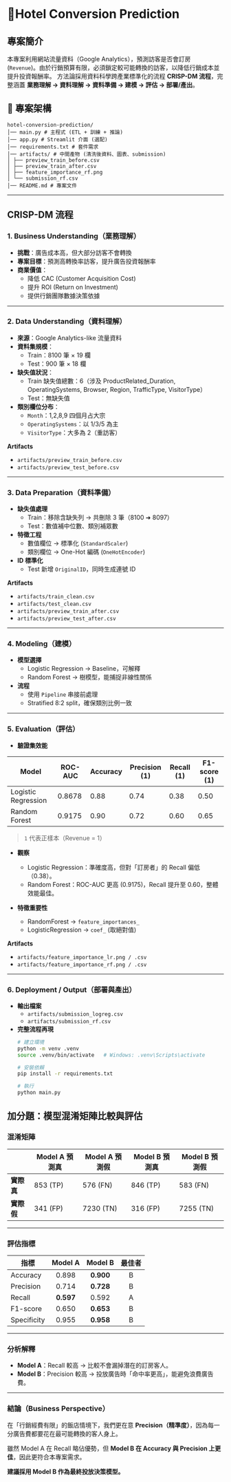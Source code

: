 #  📌Hotel Conversion Prediction

##  專案簡介
本專案利用網站流量資料（Google Analytics），預測訪客是否會訂房 (`Revenue`)。由於行銷預算有限，必須鎖定較可能轉換的訪客，以降低行銷成本並提升投資報酬率。
方法論採用資料科學跨產業標準化的流程 **CRISP-DM 流程**，完整涵蓋 **業務理解 → 資料理解 → 資料準備 → 建模 → 評估 → 部署/產出**。  


## 📂 專案架構
```
hotel-conversion-prediction/
│── main.py # 主程式 (ETL + 訓練 + 推論)
│── app.py # Streamlit 介面 (選配)
│── requirements.txt # 套件需求
│── artifacts/ # 中間產物 (清洗後資料、圖表、submission)
│ ├── preview_train_before.csv
│ ├── preview_train_after.csv
│ ├── feature_importance_rf.png
│ └── submission_rf.csv
│── README.md # 專案文件

```
---

##  CRISP-DM 流程

### 1. Business Understanding（業務理解）
- **挑戰**：廣告成本高，但大部分訪客不會轉換  
- **專案目標**：預測高轉換率訪客，提升廣告投資報酬率  
- **商業價值**：  
  - 降低 CAC (Customer Acquisition Cost)  
  - 提升 ROI (Return on Investment)  
  - 提供行銷團隊數據決策依據  

---

### 2. Data Understanding（資料理解）
- **來源**：Google Analytics-like 流量資料  
- **資料集規模**：  
  - Train：8100 筆 × 19 欄  
  - Test：900 筆 × 18 欄  
- **缺失值狀況**：  
  - Train 缺失值總數：6（涉及 ProductRelated_Duration, OperatingSystems, Browser, Region, TrafficType, VisitorType）  
  - Test：無缺失值  
- **類別欄位分布**：  
  - `Month`：1,2,8,9 四個月占大宗  
  - `OperatingSystems`：以 1/3/5 為主  
  - `VisitorType`：大多為 2（重訪客）  

**Artifacts**  
- `artifacts/preview_train_before.csv`  
- `artifacts/preview_test_before.csv`  

---

### 3. Data Preparation（資料準備）
- **缺失值處理**  
  - Train：移除含缺失列 → 共刪除 3 筆（8100 ➜ 8097）  
  - Test：數值補中位數、類別補眾數  
- **特徵工程**  
  - 數值欄位 → 標準化 (`StandardScaler`)  
  - 類別欄位 → One-Hot 編碼 (`OneHotEncoder`)  
- **ID 標準化**  
  - Test 新增 `OriginalID`，同時生成連號 ID  

 **Artifacts**  
- `artifacts/train_clean.csv`  
- `artifacts/test_clean.csv`  
- `artifacts/preview_train_after.csv`  
- `artifacts/preview_test_after.csv`  

---

### 4. Modeling（建模）
- **模型選擇**  
  - Logistic Regression → Baseline，可解釋  
  - Random Forest → 樹模型，能捕捉非線性關係  
- **流程**  
  - 使用 `Pipeline` 串接前處理  
  - Stratified 8:2 split，確保類別比例一致  

---

### 5. Evaluation（評估）
- **驗證集效能**  

| Model               | ROC-AUC | Accuracy | Precision (1) | Recall (1) | F1-score (1) |
|----------------------|---------|----------|---------------|------------|--------------|
| Logistic Regression | 0.8678  | 0.88     | 0.74          | 0.38       | 0.50         |
| Random Forest       | 0.9175  | 0.90     | 0.72          | 0.60       | 0.65         |

> `1` 代表正樣本（Revenue = 1）  

- **觀察**  
  - Logistic Regression：準確度高，但對「訂房者」的 Recall 偏低（0.38）。  
  - Random Forest：ROC-AUC 更高 (0.9175)，Recall 提升至 0.60，整體效能最佳。  

- **特徵重要性**  
  - RandomForest → `feature_importances_`  
  - LogisticRegression → `coef_` (取絕對值)  

 **Artifacts**  
- `artifacts/feature_importance_lr.png / .csv`  
- `artifacts/feature_importance_rf.png / .csv`  

---

### 6. Deployment / Output（部署與產出）
- **輸出檔案**  
  - `artifacts/submission_logreg.csv`  
  - `artifacts/submission_rf.csv`  
- **完整流程再現**  
  ```bash
  # 建立環境
  python -m venv .venv
  source .venv/bin/activate   # Windows: .venv\Scripts\activate

  # 安裝依賴
  pip install -r requirements.txt

  # 執行
  python main.py


## 加分題：模型混淆矩陣比較與評估

### 混淆矩陣

|            | Model A 預測真 | Model A 預測假 | Model B 預測真 | Model B 預測假 |
|------------|----------------|----------------|----------------|----------------|
| **實際真** | 853 (TP)       | 576 (FN)       | 846 (TP)       | 583 (FN)       |
| **實際假** | 341 (FP)       | 7230 (TN)      | 316 (FP)       | 7255 (TN)      |

---

### 評估指標

| 指標       | Model A | Model B | 最佳者 |
|------------|:-------:|:-------:|:-----:|
| Accuracy   | 0.898   | **0.900** | B |
| Precision  | 0.714   | **0.728** | B |
| Recall     | **0.597** | 0.592   | A |
| F1-score   | 0.650   | **0.653** | B |
| Specificity| 0.955   | **0.958** | B |
---

### 分析解釋
- **Model A**：Recall 較高 → 比較不會漏掉潛在的訂房客人。  
- **Model B**：Precision 較高 → 投放廣告時「命中率更高」，能避免浪費廣告費。  

---

### 結論（Business Perspective）
在「行銷經費有限」的飯店情境下，我們更在意 **Precision（精準度）**，因為每一分廣告費都要花在最可能轉換的客人身上。  

雖然 Model A 在 Recall 略佔優勢，但 **Model B 在 Accuracy 與 Precision 上更佳**，因此更符合本專案需求。  

**建議採用 Model B 作為最終投放決策模型。**

